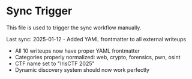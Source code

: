 # Sync Trigger

This file is used to trigger the sync workflow manually.

Last sync: 2025-01-12 - Added YAML frontmatter to all external writeups
- All 10 writeups now have proper YAML frontmatter
- Categories properly normalized: web, crypto, forensics, pwn, osint
- CTF name set to "IrisCTF 2025"
- Dynamic discovery system should now work perfectly
